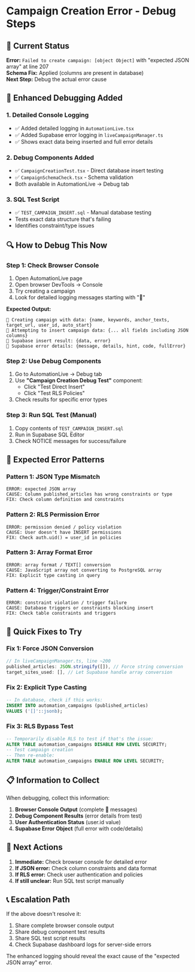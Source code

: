 # Campaign Creation Error - Debug Steps

## 🚨 Current Status
**Error:** `Failed to create campaign: [object Object]` with "expected JSON array" at line 207  
**Schema Fix:** Applied (columns are present in database)  
**Next Step:** Debug the actual error cause

## 🔧 Enhanced Debugging Added

### 1. **Detailed Console Logging**
- ✅ Added detailed logging in `AutomationLive.tsx` 
- ✅ Added Supabase error logging in `liveCampaignManager.ts`
- ✅ Shows exact data being inserted and full error details

### 2. **Debug Components Added**
- ✅ `CampaignCreationTest.tsx` - Direct database insert testing
- ✅ `CampaignSchemaCheck.tsx` - Schema validation
- Both available in AutomationLive → Debug tab

### 3. **SQL Test Script**
- ✅ `TEST_CAMPAIGN_INSERT.sql` - Manual database testing
- Tests exact data structure that's failing
- Identifies constraint/type issues

## 🔍 How to Debug This Now

### Step 1: Check Browser Console
1. Open AutomationLive page
2. Open browser DevTools → Console
3. Try creating a campaign
4. Look for detailed logging messages starting with "🔧"

**Expected Output:**
```
🔧 Creating campaign with data: {name, keywords, anchor_texts, target_url, user_id, auto_start}
🔧 Attempting to insert campaign data: {... all fields including JSON columns}
🔧 Supabase insert result: {data, error}
🔧 Supabase error details: {message, details, hint, code, fullError}
```

### Step 2: Use Debug Components
1. Go to AutomationLive → Debug tab
2. Use **"Campaign Creation Debug Test"** component:
   - Click "Test Direct Insert" 
   - Click "Test RLS Policies"
3. Check results for specific error types

### Step 3: Run SQL Test (Manual)
1. Copy contents of `TEST_CAMPAIGN_INSERT.sql`
2. Run in Supabase SQL Editor
3. Check NOTICE messages for success/failure

## 🎯 Expected Error Patterns

### Pattern 1: JSON Type Mismatch
```
ERROR: expected JSON array
CAUSE: Column published_articles has wrong constraints or type
FIX: Check column definition and constraints
```

### Pattern 2: RLS Permission Error
```
ERROR: permission denied / policy violation
CAUSE: User doesn't have INSERT permissions
FIX: Check auth.uid() = user_id in policies
```

### Pattern 3: Array Format Error
```
ERROR: array format / TEXT[] conversion
CAUSE: JavaScript array not converting to PostgreSQL array
FIX: Explicit type casting in query
```

### Pattern 4: Trigger/Constraint Error
```
ERROR: constraint violation / trigger failure
CAUSE: Database triggers or constraints blocking insert
FIX: Check table constraints and triggers
```

## 🔧 Quick Fixes to Try

### Fix 1: Force JSON Conversion
```typescript
// In liveCampaignManager.ts, line ~200
published_articles: JSON.stringify([]), // Force string conversion
target_sites_used: [], // Let Supabase handle array conversion
```

### Fix 2: Explicit Type Casting
```sql
-- In database, check if this works:
INSERT INTO automation_campaigns (published_articles) 
VALUES ('[]'::jsonb);
```

### Fix 3: RLS Bypass Test
```sql
-- Temporarily disable RLS to test if that's the issue:
ALTER TABLE automation_campaigns DISABLE ROW LEVEL SECURITY;
-- Test campaign creation
-- Then re-enable:
ALTER TABLE automation_campaigns ENABLE ROW LEVEL SECURITY;
```

## 📋 Information to Collect

When debugging, collect this information:

1. **Browser Console Output** (complete 🔧 messages)
2. **Debug Component Results** (error details from test)
3. **User Authentication Status** (user.id value)
4. **Supabase Error Object** (full error with code/details)

## 🎯 Next Actions

1. **Immediate:** Check browser console for detailed error
2. **If JSON error:** Check column constraints and data format
3. **If RLS error:** Check user authentication and policies  
4. **If still unclear:** Run SQL test script manually

## 📞 Escalation Path

If the above doesn't resolve it:
1. Share complete browser console output
2. Share debug component test results
3. Share SQL test script results
4. Check Supabase dashboard logs for server-side errors

The enhanced logging should reveal the exact cause of the "expected JSON array" error.
